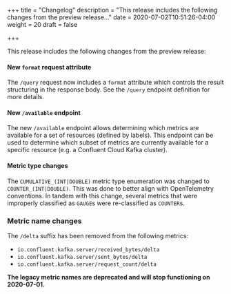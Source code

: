 +++
title = "Changelog"
description = "This release includes the following changes from the preview release..."
date = 2020-07-02T10:51:26-04:00
weight = 20
draft = false

+++

This release includes the following changes from the preview release:

#### New `format` request attribute

The `/query` request now includes a `format` attribute which controls the result structuring in the response body. See the `/query` endpoint definition for more details.

#### New `/available` endpoint

The new `/available` endpoint allows determining which metrics are available for a set of resources (defined by labels). This endpoint can be used to determine which subset of metrics are currently available for a specific resource (e.g. a Confluent Cloud Kafka cluster).

#### Metric type changes

The `CUMULATIVE_(INT|DOUBLE)` metric type enumeration was changed to `COUNTER_(INT|DOUBLE)`. This was done to better align with OpenTelemetry conventions. In tandem with this change, several metrics that were improperly classified as `GAUGE`s were re-classified as `COUNTER`s.

### Metric name changes

The `/delta` suffix has been removed from the following metrics:

- `io.confluent.kafka.server/received_bytes/delta`
- `io.confluent.kafka.server/sent_bytes/delta`
- `io.confluent.kafka.server/request_count/delta`

**The legacy metric names are deprecated and will stop functioning on 2020-07-01.**